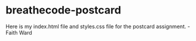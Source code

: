 # breathecode-postcard
Here is my index.html file and styles.css file for the postcard assignment.
-Faith Ward
